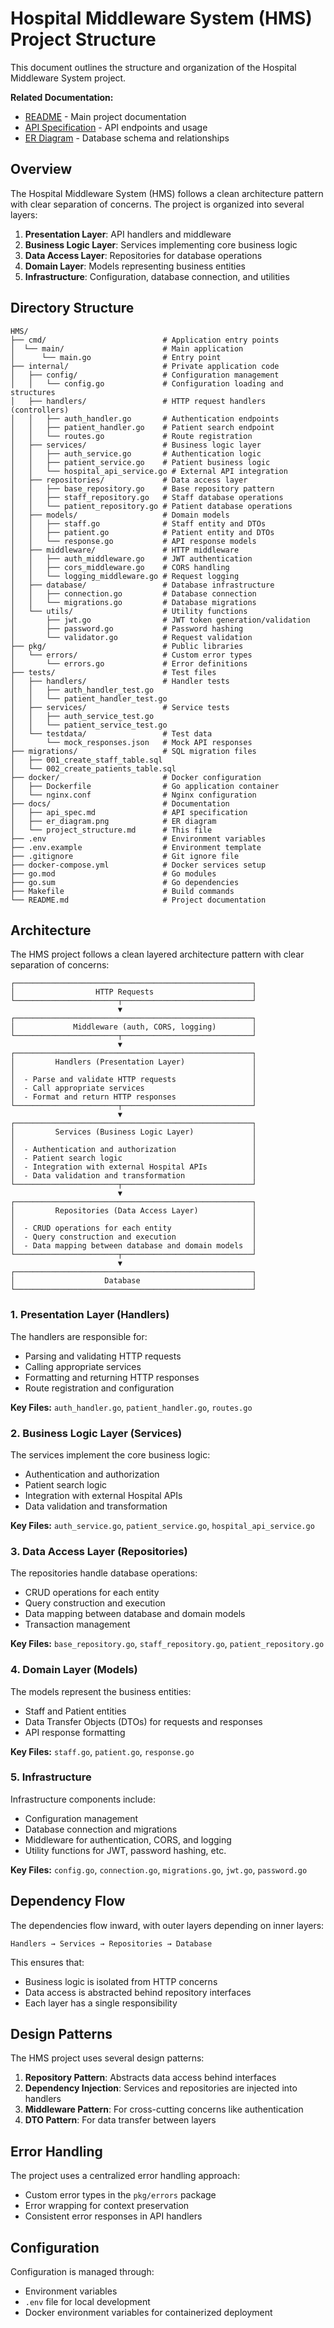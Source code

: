 # Hospital Middleware System (HMS) Project Structure

This document outlines the structure and organization of the Hospital Middleware System project.

**Related Documentation:**
- [README](../README.md) - Main project documentation
- [API Specification](./api_spec.md) - API endpoints and usage
- [ER Diagram](./er_diagram.md) - Database schema and relationships

## Overview

The Hospital Middleware System (HMS) follows a clean architecture pattern with clear separation of concerns. The project is organized into several layers:

1. **Presentation Layer**: API handlers and middleware
2. **Business Logic Layer**: Services implementing core business logic
3. **Data Access Layer**: Repositories for database operations
4. **Domain Layer**: Models representing business entities
5. **Infrastructure**: Configuration, database connection, and utilities

## Directory Structure

```
HMS/
├── cmd/                          # Application entry points
│  └── main/                      # Main application
│      └── main.go                # Entry point
├── internal/                     # Private application code
│   ├── config/                   # Configuration management
│   │   └── config.go             # Configuration loading and structures
│   ├── handlers/                 # HTTP request handlers (controllers)
│   │   ├── auth_handler.go       # Authentication endpoints
│   │   ├── patient_handler.go    # Patient search endpoint
│   │   └── routes.go             # Route registration
│   ├── services/                 # Business logic layer
│   │   ├── auth_service.go       # Authentication logic
│   │   ├── patient_service.go    # Patient business logic
│   │   └── hospital_api_service.go # External API integration
│   ├── repositories/             # Data access layer
│   │   ├── base_repository.go    # Base repository pattern
│   │   ├── staff_repository.go   # Staff database operations
│   │   └── patient_repository.go # Patient database operations
│   ├── models/                   # Domain models
│   │   ├── staff.go              # Staff entity and DTOs
│   │   ├── patient.go            # Patient entity and DTOs
│   │   └── response.go           # API response models
│   ├── middleware/               # HTTP middleware
│   │   ├── auth_middleware.go    # JWT authentication
│   │   ├── cors_middleware.go    # CORS handling
│   │   └── logging_middleware.go # Request logging
│   ├── database/                 # Database infrastructure
│   │   ├── connection.go         # Database connection
│   │   └── migrations.go         # Database migrations
│   └── utils/                    # Utility functions
│       ├── jwt.go                # JWT token generation/validation
│       ├── password.go           # Password hashing
│       └── validator.go          # Request validation
├── pkg/                          # Public libraries
│   └── errors/                   # Custom error types
│       └── errors.go             # Error definitions
├── tests/                        # Test files
│   ├── handlers/                 # Handler tests
│   │   ├── auth_handler_test.go
│   │   └── patient_handler_test.go
│   ├── services/                 # Service tests
│   │   ├── auth_service_test.go
│   │   └── patient_service_test.go
│   └── testdata/                 # Test data
│       └── mock_responses.json   # Mock API responses
├── migrations/                   # SQL migration files
│   ├── 001_create_staff_table.sql
│   └── 002_create_patients_table.sql
├── docker/                       # Docker configuration
│   ├── Dockerfile                # Go application container
│   └── nginx.conf                # Nginx configuration
├── docs/                         # Documentation
│   ├── api_spec.md               # API specification
│   ├── er_diagram.png            # ER diagram
│   └── project_structure.md      # This file
├── .env                          # Environment variables
├── .env.example                  # Environment template
├── .gitignore                    # Git ignore file
├── docker-compose.yml            # Docker services setup
├── go.mod                        # Go modules
├── go.sum                        # Go dependencies
├── Makefile                      # Build commands
└── README.md                     # Project documentation
```

## Architecture

The HMS project follows a clean layered architecture pattern with clear separation of concerns:

```
┌─────────────────────────────────────────────────────┐
│                  HTTP Requests                      │
└───────────────────────┬─────────────────────────────┘
                        ▼
┌─────────────────────────────────────────────────────┐
│             Middleware (auth, CORS, logging)        │
└───────────────────────┬─────────────────────────────┘
                        ▼
┌─────────────────────────────────────────────────────┐
│         Handlers (Presentation Layer)               │
│                                                     │
│  - Parse and validate HTTP requests                 │
│  - Call appropriate services                        │
│  - Format and return HTTP responses                 │
└───────────────────────┬─────────────────────────────┘
                        ▼
┌─────────────────────────────────────────────────────┐
│         Services (Business Logic Layer)             │
│                                                     │
│  - Authentication and authorization                 │
│  - Patient search logic                             │
│  - Integration with external Hospital APIs          │
│  - Data validation and transformation               │
└───────────────────────┬─────────────────────────────┘
                        ▼
┌─────────────────────────────────────────────────────┐
│         Repositories (Data Access Layer)            │
│                                                     │
│  - CRUD operations for each entity                  │
│  - Query construction and execution                 │
│  - Data mapping between database and domain models  │
└───────────────────────┬─────────────────────────────┘
                        ▼
┌─────────────────────────────────────────────────────┐
│                    Database                         │
└─────────────────────────────────────────────────────┘
```

### 1. Presentation Layer (Handlers)

The handlers are responsible for:
- Parsing and validating HTTP requests
- Calling appropriate services
- Formatting and returning HTTP responses
- Route registration and configuration

**Key Files:** `auth_handler.go`, `patient_handler.go`, `routes.go`

### 2. Business Logic Layer (Services)

The services implement the core business logic:
- Authentication and authorization
- Patient search logic
- Integration with external Hospital APIs
- Data validation and transformation

**Key Files:** `auth_service.go`, `patient_service.go`, `hospital_api_service.go`

### 3. Data Access Layer (Repositories)

The repositories handle database operations:
- CRUD operations for each entity
- Query construction and execution
- Data mapping between database and domain models
- Transaction management

**Key Files:** `base_repository.go`, `staff_repository.go`, `patient_repository.go`

### 4. Domain Layer (Models)

The models represent the business entities:
- Staff and Patient entities
- Data Transfer Objects (DTOs) for requests and responses
- API response formatting

**Key Files:** `staff.go`, `patient.go`, `response.go`

### 5. Infrastructure

Infrastructure components include:
- Configuration management
- Database connection and migrations
- Middleware for authentication, CORS, and logging
- Utility functions for JWT, password hashing, etc.

**Key Files:** `config.go`, `connection.go`, `migrations.go`, `jwt.go`, `password.go`

## Dependency Flow

The dependencies flow inward, with outer layers depending on inner layers:

```
Handlers → Services → Repositories → Database
```

This ensures that:
- Business logic is isolated from HTTP concerns
- Data access is abstracted behind repository interfaces
- Each layer has a single responsibility

## Design Patterns

The HMS project uses several design patterns:

1. **Repository Pattern**: Abstracts data access behind interfaces
2. **Dependency Injection**: Services and repositories are injected into handlers
3. **Middleware Pattern**: For cross-cutting concerns like authentication
4. **DTO Pattern**: For data transfer between layers

## Error Handling

The project uses a centralized error handling approach:
- Custom error types in the `pkg/errors` package
- Error wrapping for context preservation
- Consistent error responses in API handlers

## Configuration

Configuration is managed through:
- Environment variables
- `.env` file for local development
- Docker environment variables for containerized deployment
